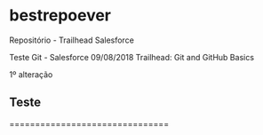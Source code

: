 ﻿# bestrepoever
Repositório - Trailhead Salesforce


Teste Git - Salesforce 09/08/2018 Trailhead: Git and GitHub Basics

1º alteração

Teste 
--------------------
===============================



